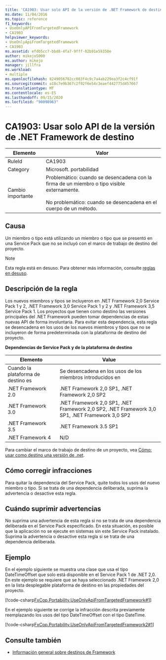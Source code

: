 ```yaml
---
title: 'CA1903: Usar solo API de la versión de .NET Framework de destino'
ms.date: 11/04/2016
ms.topic: reference
f1_keywords:
- UseOnlyAPIFromTargetedFramework
- CA1903
helpviewer_keywords:
- UseOnlyApiFromTargetedFramework
- CA1903
ms.assetid: efdb5cc7-bbd8-4fa7-9fff-02b91e59350e
author: mikejo5000
ms.author: mikejo
manager: jillfra
ms.workload:
- multiple
ms.openlocfilehash: 8249056702cc083f4c9c7a4ab229ea3f2c4cf91f
ms.sourcegitcommit: a18c7e9b367c2f92f6e54c3eaef442775d457667
ms.translationtype: MT
ms.contentlocale: es-ES
ms.lasthandoff: 09/15/2020
ms.locfileid: "90098963"
---
```

# <a name="ca1903-use-only-api-from-targeted-framework"></a>CA1903: Usar solo API de la versión de .NET Framework de destino

|Elemento|Valor|
|-|-|
|RuleId|CA1903|
|Category|Microsoft. portabilidad|
|Cambio importante|Problemático: cuando se desencadena con la firma de un miembro o tipo visible externamente.<br /><br /> No problemático: cuando se desencadena en el cuerpo de un método.|

## <a name="cause"></a>Causa
Un miembro o tipo está utilizando un miembro o tipo que se presentó en una Service Pack que no se incluyó con el marco de trabajo de destino del proyecto.

> [!NOTE]
> Esta regla está en desuso. Para obtener más información, consulte [reglas en desuso](fxcop-unported-deprecated-rules.md).

## <a name="rule-description"></a>Descripción de la regla
Los nuevos miembros y tipos se incluyeron en .NET Framework 2,0 Service Pack 1 y 2, .NET Framework 3,0 Service Pack 1 y 2 y .NET Framework 3,5 Service Pack 1. Los proyectos que tienen como destino las versiones principales del .NET Framework pueden tomar dependencias de estas nuevas API de forma involuntaria. Para evitar esta dependencia, esta regla se desencadena en los usos de los nuevos miembros y tipos que no se incluyeron de forma predeterminada con la plataforma de destino del proyecto.

**Dependencias de Service Pack y de la plataforma de destino**

|Elemento|Value|
|-|-|
|Cuando la plataforma de destino es|Se desencadena en los usos de los miembros introducidos en|
|.NET Framework 2.0|.NET Framework 2,0 SP1, .NET Framework 2,0 SP2|
|.NET Framework 3.0|.NET Framework 2,0 SP1, .NET Framework 2,0 SP2, .NET Framework 3,0 SP1, .NET Framework 3,0 SP2|
|.NET Framework 3.5|.NET Framework 3.5 SP1|
|.NET Framework 4|N/D|

Para cambiar el marco de trabajo de destino de un proyecto, vea [Cómo: usar como destino una versión de .net](../ide/visual-studio-multi-targeting-overview.md).

## <a name="how-to-fix-violations"></a>Cómo corregir infracciones
Para quitar la dependencia del Service Pack, quite todos los usos del nuevo miembro o tipo. Si se trata de una dependencia deliberada, suprima la advertencia o desactive esta regla.

## <a name="when-to-suppress-warnings"></a>Cuándo suprimir advertencias
No suprima una advertencia de esta regla si no se trata de una dependencia deliberada en el Service Pack especificado. En esta situación, es posible que la aplicación no se ejecute en sistemas sin este Service Pack instalado. Suprima la advertencia o desactive esta regla si se trata de una dependencia deliberada.

## <a name="example"></a>Ejemplo
En el ejemplo siguiente se muestra una clase que usa el tipo DateTimeOffset que solo está disponible en el Service Pack 1 de .NET 2,0. En este ejemplo se requiere que se haya seleccionado .NET Framework 2,0 en la lista desplegable plataforma de destino en las propiedades del proyecto.

[!code-csharp[FxCop.Portability.UseOnlyApiFromTargetedFramework#1](../code-quality/codesnippet/CSharp/ca1903-use-only-api-from-targeted-framework_1.cs)]

En el ejemplo siguiente se corrige la infracción descrita previamente reemplazando los usos del tipo DateTimeOffset con el tipo DateTime.

[!code-csharp[FxCop.Portability.UseOnlyApiFromTargetedFramework2#1](../code-quality/codesnippet/CSharp/ca1903-use-only-api-from-targeted-framework_2.cs)]

## <a name="see-also"></a>Consulte también

- [Información general sobre destinos de Framework](../ide/visual-studio-multi-targeting-overview.md)
